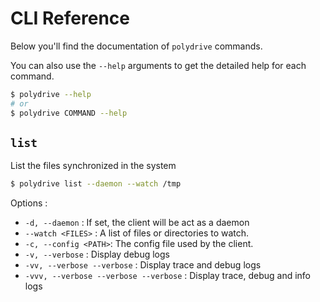 # CLI Reference

Below you'll find the documentation of `polydrive` commands.

You can also use the `--help` arguments to get the detailed help for each command.

```bash
$ polydrive --help
# or
$ polydrive COMMAND --help
```

## `list`

List the files synchronized in the system 

```bash
$ polydrive list --daemon --watch /tmp
```

Options :

- `-d, --daemon` : If set, the client will be act as a daemon
- `--watch <FILES>` : A list of files or directories to watch.
- `-c, --config <PATH>`: The config file used by the client.
- `-v, --verbose` : Display debug logs
- `-vv, --verbose --verbose` : Display trace and debug logs
- `-vvv, --verbose --verbose --verbose` : Display trace, debug and info logs